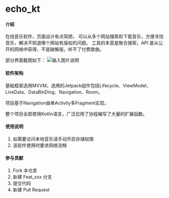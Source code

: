 # echo_kt

#### 介绍
在线音乐软件，页面设计有点简陋，
可以从多个网站搜索和下载音乐，方便寻找音乐，解决不知道哪个网站有版权的问题。
工具的本意是聚合搜索，API 是从公开的网络中获得，不是破解版，听不了付费歌曲。

部分界面截图如下：
![输入图片说明](https://images.gitee.com/uploads/images/2021/0618/102847_d6d31567_8318407.png "16239832751918.png")

#### 软件架构
基础框架选用MVVM，选用的Jetpack组件包括Lifecycle、ViewModel、LiveData、DataBinDing、Navigation、Room。

项目基于Navigation由单Activity多Fragment实现，

整个项目全部使用Kotlin语言，广泛应用了协程编写了大量的扩展函数。


#### 使用说明

1.  如需要访问本地音乐请手动开启存储权限
2.  该软件使用时要求网络流畅

#### 参与贡献

1.  Fork 本仓库
2.  新建 Feat_xxx 分支
3.  提交代码
4.  新建 Pull Request
